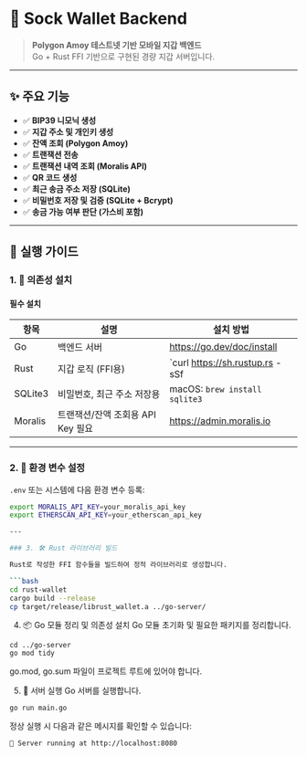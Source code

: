 # 🦊 Sock Wallet Backend

> **Polygon Amoy 테스트넷 기반 모바일 지갑 백엔드**  
Go + Rust FFI 기반으로 구현된 경량 지갑 서버입니다.

---

## ✨ 주요 기능

- ✅ **BIP39 니모닉 생성**
- ✅ **지갑 주소 및 개인키 생성**
- ✅ **잔액 조회 (Polygon Amoy)**
- ✅ **트랜잭션 전송**
- ✅ **트랜잭션 내역 조회 (Moralis API)**
- ✅ **QR 코드 생성**
- ✅ **최근 송금 주소 저장 (SQLite)**
- ✅ **비밀번호 저장 및 검증 (SQLite + Bcrypt)**
- ✅ **송금 가능 여부 판단 (가스비 포함)**

---

## 🚀 실행 가이드

### 1. 🧱 의존성 설치

#### 필수 설치
| 항목     | 설명                                    | 설치 방법 |
|----------|--------------------------------------|-----------|
| Go       | 백엔드 서버                          | https://go.dev/doc/install            |
| Rust     | 지갑 로직 (FFI용)                    | `curl https://sh.rustup.rs -sSf | sh` |
| SQLite3  | 비밀번호, 최근 주소 저장용              | macOS: `brew install sqlite3`         |
| Moralis  | 트랜잭션/잔액 조회용 API Key 필요       | https://admin.moralis.io              |  

---

### 2. 🔐 환경 변수 설정

`.env` 또는 시스템에 다음 환경 변수 등록:

```bash
export MORALIS_API_KEY=your_moralis_api_key
export ETHERSCAN_API_KEY=your_etherscan_api_key

---

### 3. 🛠 Rust 라이브러리 빌드

Rust로 작성한 FFI 함수들을 빌드하여 정적 라이브러리로 생성합니다.

```bash
cd rust-wallet
cargo build --release
cp target/release/librust_wallet.a ../go-server/
```

4. 📦 Go 모듈 정리 및 의존성 설치
Go 모듈 초기화 및 필요한 패키지를 정리합니다.

```
cd ../go-server
go mod tidy
```
go.mod, go.sum 파일이 프로젝트 루트에 있어야 합니다.

5. 🏃 서버 실행
Go 서버를 실행합니다.
```
go run main.go
```
정상 실행 시 다음과 같은 메시지를 확인할 수 있습니다:
```
🚀 Server running at http://localhost:8080
```
